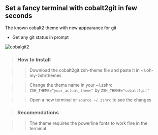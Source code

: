 ## Set a fancy terminal with cobalt2git in few seconds
The known cobalt2 theme with new appearance for git

* Get any git status in prompt

![cobalgit2](https://farm2.staticflickr.com/1561/25621384632_13f34a007d_b.jpg)


> ### How to Install

>> Download the cobalt2git.zsh-theme file and paste it in ~/.oh-my-zsh/themes

>> Change the theme name in your ~/.zshrc `ZSH_THEME="your_actual_theme"` by `ZSH_THEME="cobalt2git"`

>> Open a new terminal or `source ~/.zshrc` to see the changes

> ### Recomendations

>> The theme requires the powerline fonts to work fine in the terminal
